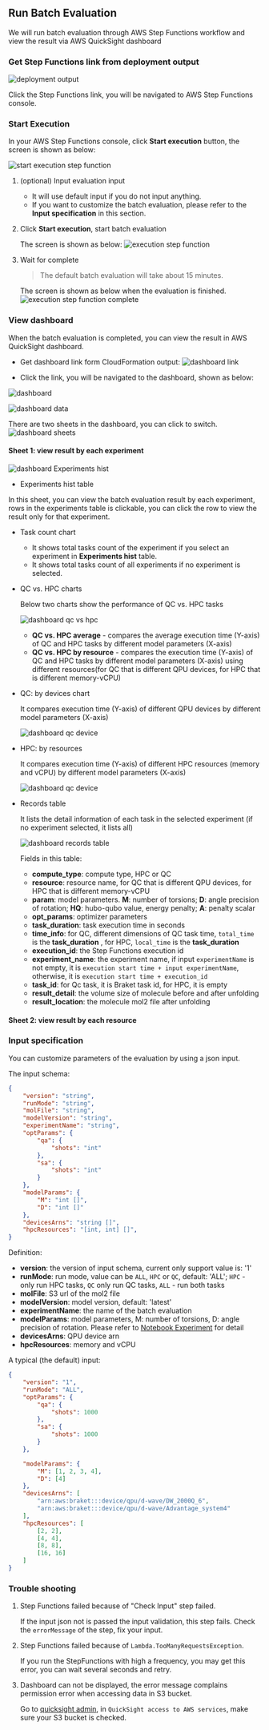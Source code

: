 ## Run Batch Evaluation

We will run batch evaluation through AWS Step Functions workflow and view the result via AWS QuickSight dashboard

### Get Step Functions link from deployment output

![deployment output](../../images/deploy-output-stepfunc.png)

Click the Step Functions link, you will be navigated to AWS Step Functions console.

### Start Execution

In your AWS Step Functions console, click **Start execution** button, the screen is shown as below:

![ start execution step function ](../../images/batch-start-execution.png)

1. (optional) Input evaluation input

     - It will use default input if you do not input anything.
     - If you want to customize the batch evaluation, please refer to the **Input specification** in this section.

1. Click **Start execution**, start batch evaluation
    
    The screen is shown as below:
    ![ execution step function ](../../images/batch-execution.png)

1. Wait for complete
   > The default batch evaluation will take about 15 minutes.

    The screen is shown as below when the evaluation is finished.
    ![ execution step function complete](../../images/batch-execution-complete.png)
    
### View dashboard

When the batch evaluation is completed, you can view the result in AWS QuickSight dashboard.

* Get dashboard link form CloudFormation output:
![ dashboard link](../../images/quicksight-link.png)

* Click the link, you will be navigated to the dashboard, shown as below:

![dashboard](../../images/quicksight-dashboard.png)

![dashboard data](../../images/quicksight-dashboard-table.png)

There are two sheets in the dashboard, you can click to switch.
![dashboard sheets](../../images/quicksight-sheets.png)

#### Sheet 1: view result by each experiment

![dashboard Experiments hist](../../images/quicksight-sheet1-hist.png)

* Experiments hist table

In this sheet, you can view the batch evaluation result by each experiment, rows in the experiments table is clickable, you can click the row to view the result only for that experiment.

* Task count chart
    * It shows total tasks count of the experiment if you select an experiment in **Experiments hist** table.
    * It shows total tasks count of all experiments if no experiment is selected.

* QC vs. HPC charts

    Below two charts show the performance of QC vs. HPC tasks

    ![dashboard qc vs hpc](../../images/quicksight-qc-hpc-avg.png)
    
    * **QC vs. HPC average**  - compares the average execution time (Y-axis) of QC and HPC tasks by different model parameters (X-axis)
     * **QC vs. HPC by resource**  - compares the execution time (Y-axis) of QC and HPC tasks by different model parameters (X-axis) using different resources(for QC that is different QPU devices, for HPC that is different memory-vCPU)
    
* QC: by devices chart 

    It compares execution time (Y-axis) of different QPU devices by different model parameters (X-axis)

    ![dashboard qc device](../../images/quicksight-qc-device.png)

* HPC: by resources

    It compares execution time (Y-axis) of different HPC resources (memory and vCPU) by different model parameters (X-axis)

    ![dashboard qc device](../../images/quicksight-hpc-resource.png)

* Records table
   
    It lists the detail information of each task in the selected experiment (if no experiment selected, it lists all)

    ![dashboard records table](../../images/quicksight-records-table.png)

    Fields in this table:

    * **compute_type**: compute type, HPC or QC
    * **resource**: resource name, for QC that is different QPU devices, for HPC that is different memory-vCPU
    * **param**: model parameters. **M**: number of torsions; **D**: angle precision of rotation; **HQ**: hubo-qubo value, energy penalty; **A**: penalty scalar
    * **opt_params**: optimizer parameters
    * **task_duration**: task execution time in seconds
    * **time_info**: for QC, different dimensions of QC task time, `total_time` is the **task_duration** , for HPC, `local_time` is the **task_duration**
    * **execution_id**: the Step Functions execution id
    * **experiment_name**: the experiment name, if input `experimentName` is not empty, it is `execution start time + input experimentName`, otherwise, it is `execution start time + execution_id`
    * **task_id**: for Qc task, it is Braket task id, for HPC, it is empty
    * **result_detail**: the volume size of molecule before and after unfolding
    * **result_location**: the molecule mol2 file after unfolding


#### Sheet 2: view result by each resource




### Input specification

You can customize parameters of the evaluation by using a json input.

The input schema:

```json
{
    "version": "string",
    "runMode": "string",
    "molFile": "string",
    "modelVersion": "string",
    "experimentName": "string",
    "optParams": {
        "qa": {
            "shots": "int"
        },
        "sa": {
            "shots": "int"
        }
    },
    "modelParams": {
        "M": "int []",
        "D": "int []"
    },
    "devicesArns": "string []",
    "hpcResources": "[int, int] []",
}

```

Definition:

  * **version**:  the version of input schema, current only support value is: '1'
  * **runMode**:  run mode, value can be `ALL`, `HPC` or `QC`, default: 'ALL'; `HPC` - only run HPC tasks, `QC` only run QC tasks, `ALL` - run both tasks
  * **molFile**: S3 url of the mol2 file
  * **modelVersion**: model version, default: 'latest'
  * **experimentName**: the name of the batch evaluation
  * **modelParams**: model parameters, M: number of torsions, D: angle precision of rotation. Please refer to [Notebook Experiment](./notebook-experiment.md) for detail
  * **devicesArns**: QPU device arn
  * **hpcResources**: memory and vCPU

A typical (the default) input:

```json
{
    "version": "1",
    "runMode": "ALL",
    "optParams": {
        "qa": {
            "shots": 1000
        },
        "sa": {
            "shots": 1000
        }
    },

    "modelParams": {
        "M": [1, 2, 3, 4],
        "D": [4]
    },
    "devicesArns": [
        "arn:aws:braket:::device/qpu/d-wave/DW_2000Q_6",
        "arn:aws:braket:::device/qpu/d-wave/Advantage_system4"
    ],
    "hpcResources": [
        [2, 2],
        [4, 4],
        [8, 8],
        [16, 16]
    ]
}

```

### Trouble shooting

1. Step Functions failed because of "Check Input" step failed.

    If the input json not is passed the input validation, this step fails. Check the `errorMessage` of the step, fix your input.

1. Step Functions failed because of `Lambda.TooManyRequestsException`.

    If you run the StepFunctions with high a frequency, you may get this error, you can wait several seconds and retry.

1. Dashboard can not be displayed, the error message complains permission error when accessing data in S3 bucket.

    Go to [quicksight admin](https://us-east-1.quicksight.aws.amazon.com/sn/admin#aws), in `QuickSight access to AWS services`, make sure your S3 bucket is checked.
